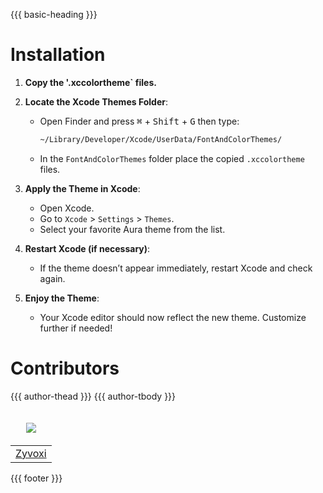{{{ basic-heading }}}

# Installation

1. **Copy the '.xccolortheme` files.**

2. **Locate the Xcode Themes Folder**:
   - Open Finder and press <kbd>⌘</kbd> + <kbd>Shift</kbd> + <kbd>G</kbd> then type:
     ```bash
     ~/Library/Developer/Xcode/UserData/FontAndColorThemes/
     ```
   - In the `FontAndColorThemes` folder place the copied `.xccolortheme` files.

4. **Apply the Theme in Xcode**:
   - Open Xcode.
   - Go to `Xcode` > `Settings` > `Themes`.
   - Select your favorite Aura theme from the list.

5. **Restart Xcode (if necessary)**:
   - If the theme doesn’t appear immediately, restart Xcode and check again.

6. **Enjoy the Theme**:
   - Your Xcode editor should now reflect the new theme. Customize further if needed!

# Contributors

<table>
  <thead>
    <tr>
      <td valign="bottom">
        <p align="center">
          <a href="https://github.com/zyvoxi">
            <img src="https://github.com/zyvoxi.png?size=100" align="center" />
          </a>
        </p>
      </td>
      {{{ author-thead }}}
    </tr>
  </thead>

  <tbody>
    <tr>
      <td>
        <a href="https://github.com/zyvoxi">Zyvoxi</a>
      </td>
      {{{ author-tbody }}}
    </tr>
  </tbody>
</table>

{{{ footer }}}
